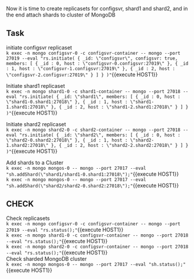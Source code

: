 Now it is time to create replicasets for configsvr, shard1 and shard2, and in the end attach shards to cluster of MongoDB
## Task
initiate configsvr replicaset <br>
`
k exec -n mongo configsvr-0 -c configsvr-container -- mongo --port 27019 --eval "rs.initiate( { _id: \"configsvr\", configsvr: true, members: [ { _id : 0, host : \"configsvr-0.configsvr:27019\" }, { _id : 1, host : \"configsvr-1.configsvr:27019\" }, { _id : 2, host : \"configsvr-2.configsvr:27019\" } ] } )"
`{{execute HOST1}}<br>

Initiate shard1 replicaset<br>
`
k exec -n mongo shard1-0 -c shard1-container -- mongo --port 27018 --eval "rs.initiate( { _id: \"shard1\", members: [ { _id : 0, host : \"shard1-0.shard1:27018\" }, { _id : 1, host : \"shard1-1.shard1:27018\" }, { _id : 2, host : \"shard1-2.shard1:27018\" } ] } )"
`{{execute HOST1}}<br>

Initiate shard2 replicaset<br>
`
k exec -n mongo shard2-0 -c shard2-container -- mongo --port 27018 --eval "rs.initiate( { _id: \"shard2\", members: [ { _id : 0, host : \"shard2-0.shard2:27018\" }, { _id : 1, host : \"shard2-1.shard2:27018\" }, { _id : 2, host : \"shard2-2.shard2:27018\" } ] } )"
`{{execute HOST1}}<br>

Add shards to a Cluster<br>
`
k exec -n mongo mongos-0 -- mongo --port 27017 --eval "sh.addShard(\"shard1/shard1-0.shard1:27018\");"
`{{execute HOST1}}<br>
`
k exec -n mongo mongos-0 -- mongo --port 27017 --eval "sh.addShard(\"shard2/shard2-0.shard2:27018\");"
`{{execute HOST1}}<br>

## CHECK
Check replicasets<br>
`
k exec -n mongo configsvr-0 -c configsvr-container -- mongo --port 27019 --eval "rs.status();"
`{{execute HOST1}}<br>
`
k exec -n mongo shard1-0 -c configsvr-container -- mongo --port 27018 --eval "rs.status();"
`{{execute HOST1}}<br>
`
k exec -n mongo shard2-0 -c configsvr-container -- mongo --port 27018 --eval "rs.status();"
`{{execute HOST1}}<br>
Check sharded MongoDB cluster<br>
`
k exec -n mongo mongos-0 -- mongo --port 27017 --eval "sh.status();"
`{{execute HOST1}}<br>
